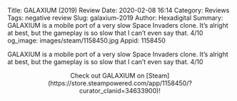 Title: GALAXIUM (2019) Review
Date: 2020-02-08 16:14
Category: Reviews
Tags: negative review
Slug: galaxium-2019
Author: Hexadigital
Summary: GALAXIUM is a mobile port of a very slow Space Invaders clone. It’s alright at best, but the gameplay is so slow that I can’t even say that. 4/10
og_image: images/steam/1158450.jpg
Appid: 1158450

GALAXIUM is a mobile port of a very slow Space Invaders clone. It’s alright at best, but the gameplay is so slow that I can’t even say that. 4/10

<center>Check out GALAXIUM on [Steam](https://store.steampowered.com/app/1158450/?curator_clanid=34633900)!</center>
